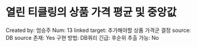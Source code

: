 # 열린 티클링의 상품 가격 평균 및 중앙값

Created by: 엄승주
Num: 13
linked target: 추가해야할 상품 가격군 결정
source: DB
source 존재: Yes
구현 방법: DB쿼리
긴급: 후순위
추출 가능: No